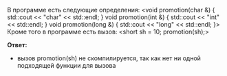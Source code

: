 В программе есть следующие определения:
<void promotion(char &) { std::cout << "char" << std::endl; }
void promotion(int  &) { std::cout << "int"  << std::endl; }
void promotion(long &) { std::cout << "long" << std::endl; }>
Кроме того в программе есть вызов:
<short sh = 10;
promotion(sh);>

**Ответ:**
* вызов promotion(sh) не скомпилируется, так как нет ни одной подходящей функции для вызова